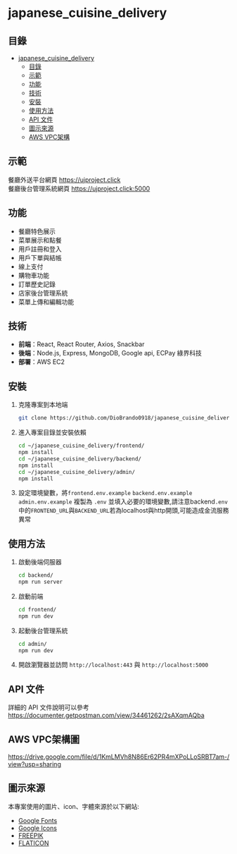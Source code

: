 # japanese_cuisine_delivery

## 目錄

- [japanese_cuisine_delivery](#japanese_cuisine_delivery)
    - [目錄](#目錄)
    - [示範](#示範)
    - [功能](#功能)
    - [技術](#技術)
    - [安裝](#安裝)
    - [使用方法](#使用方法)
    - [API 文件](#API-文件)
    - [圖示來源](#圖示來源)
    - [AWS VPC架構](#AWS-VPC架構)

## 示範

餐廳外送平台網頁 https://ujproject.click  
餐廳後台管理系統網頁 https://ujproject.click:5000

## 功能

- 餐廳特色展示
- 菜單展示和點餐
- 用戶註冊和登入
- 用戶下單與結帳
- 線上支付
- 購物車功能
- 訂單歷史記錄
- 店家後台管理系統
- 菜單上傳和編輯功能

## 技術

- **前端**：React, React Router, Axios, Snackbar
- **後端**：Node.js, Express, MongoDB, Google api, ECPay 綠界科技
- **部署**：AWS EC2

## 安裝

1. 克隆專案到本地端
    ```bash
    git clone https://github.com/DioBrando0918/japanese_cuisine_delivery.git
    ```
2. 進入專案目錄並安裝依賴
    ```bash
    cd ~/japanese_cuisine_delivery/frontend/
    npm install
    cd ~/japanese_cuisine_delivery/backend/
    npm install  
    cd ~/japanese_cuisine_delivery/admin/
    npm install
    ```
3. 設定環境變數，將`frontend.env.example` `backend.env.example` `admin.env.example` 複製為 `.env` 並填入必要的環境變數,請注意backend`.env`中的`FRONTEND_URL`與`BACKEND_URL`若為localhost與http開頭,可能造成金流服務異常
    

## 使用方法

1. 啟動後端伺服器
    ```bash
    cd backend/
    npm run server
    ```
2. 啟動前端
    ```bash
    cd frontend/
    npm run dev
    ```
3. 起動後台管理系統
    ```bash
    cd admin/
    npm run dev
    ```
4. 開啟瀏覽器並訪問 `http://localhost:443` 與 `http://localhost:5000`

## API 文件

詳細的 API 文件說明可以參考 https://documenter.getpostman.com/view/34461262/2sAXqmAQba

## AWS VPC架構圖
https://drive.google.com/file/d/1KmLMVh8N86Er62PR4mXPoLLoSRBT7am-/view?usp=sharing

## 圖示來源
本專案使用的圖片、icon、字體來源於以下網站:
- [Google Fonts](https://fonts.google.com/)
- [Google Icons](https://fonts.google.com/icons)
- [FREEPIK](https://www.freepik.com/)
- [FLATICON](https://www.flaticon.com/)